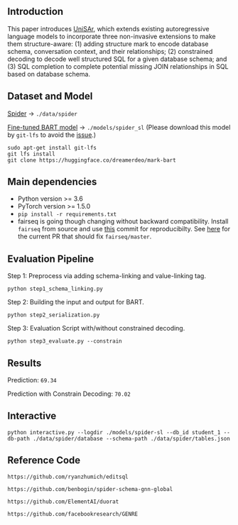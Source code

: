 ## Introduction

This paper introduces [UniSAr](https://arxiv.org/pdf/2203.07781.pdf), which extends existing autoregressive language models to incorporate three non-invasive extensions to make them structure-aware:
(1) adding structure mark to encode database schema, conversation context, and their relationships; 
 (2) constrained decoding to decode well structured SQL for a given database schema; and 
 (3) SQL completion to complete potential missing JOIN relationships in SQL based on database schema. 

[//]: # (On seven well-known text-to-SQL datasets covering multi-domain, multi-table and multi-turn, UniSAr demonstrates highly comparable or better performance to the most advanced specifically-designed text-to-SQL models.)

## Dataset and Model
[Spider](https://github.com/taoyds/spider) -> `./data/spider`

[Fine-tuned BART model](https://huggingface.co/dreamerdeo/mark-bart/tree/main)  -> `./models/spider_sl`
(Please download this model by `git-lfs` to avoid the [issue](https://github.com/DreamerDeo/UniSAr_text2sql/issues/1).)
```angular2html
sudo apt-get install git-lfs
git lfs install
git clone https://huggingface.co/dreamerdeo/mark-bart
```


## Main dependencies
* Python version >= 3.6
* PyTorch version >= 1.5.0
* `pip install -r requirements.txt`
* fairseq is going though changing without backward compatibility. Install `fairseq` from source and use [this](https://github.com/nicola-decao/fairseq/tree/fixing_prefix_allowed_tokens_fn) commit for reproducibilty. See [here](https://github.com/pytorch/fairseq/pull/3276) for the current PR that should fix `fairseq/master`.


## Evaluation Pipeline
Step 1: Preprocess via adding schema-linking and value-linking tag.

`python step1_schema_linking.py`

Step 2: Building the input and output for BART.

`python step2_serialization.py`

Step 3: Evaluation Script with/without constrained decoding.

`python step3_evaluate.py --constrain`

## Results
Prediction: `69.34`

Prediction with Constrain Decoding: `70.02`

## Interactive
`python interactive.py --logdir ./models/spider-sl --db_id student_1 --db-path ./data/spider/database --schema-path ./data/spider/tables.json`

## Reference Code
`https://github.com/ryanzhumich/editsql`

`https://github.com/benbogin/spider-schema-gnn-global`

`https://github.com/ElementAI/duorat`

`https://github.com/facebookresearch/GENRE`